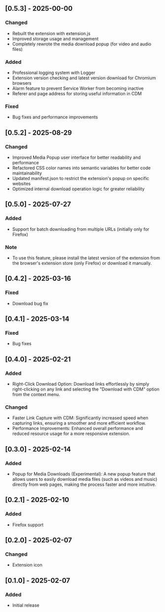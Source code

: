 ## [0.5.3] - 2025-00-00

### Changed

- Rebuilt the extension with extension.js
- Improved storage usage and management
- Completely rewrote the media download popup (for video and audio files)

### Added

- Professional logging system with Logger
- Extension version checking and latest version download for Chromium browsers
- Alarm feature to prevent Service Worker from becoming inactive
- Referer and page address for storing useful information in CDM

### Fixed

- Bug fixes and performance improvements

## [0.5.2] - 2025-08-29

### Changed

- Improved Media Popup user interface for better readability and performance
- Refactored CSS color names into semantic variables for better code maintainability
- Updated manifest.json to restrict the extension's popup on specific websites
- Optimized internal download operation logic for greater reliability

## [0.5.0] - 2025-07-27

### Added

- Support for batch downloading from multiple URLs (initially only for Firefox)

### Note

- To use this feature, please install the latest version of the extension from the browser's extension store (only Firefox) or download it manually.

## [0.4.2] - 2025-03-16

### Fixed

- Download bug fix

## [0.4.1] - 2025-03-14

### Fixed

- Bug fixes

## [0.4.0] - 2025-02-21

### Added

- Right-Click Download Option: Download links effortlessly by simply right-clicking on any link and selecting the "Download with CDM" option from the context menu.

### Changed

- Faster Link Capture with CDM: Significantly increased speed when capturing links, ensuring a smoother and more efficient workflow.
- Performance Improvements: Enhanced overall performance and reduced resource usage for a more responsive extension.

## [0.3.0] - 2025-02-14

### Added

- Popup for Media Downloads (Experimental): A new popup feature that allows users to easily download media files (such as videos and music) directly from web pages, making the process faster and more intuitive.

## [0.2.1] - 2025-02-10

### Added

- Firefox support

## [0.2.0] - 2025-02-07

### Changed

- Extension icon

## [0.1.0] - 2025-02-07

### Added

- Initial release
